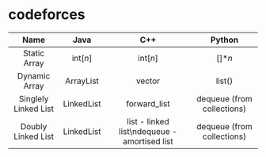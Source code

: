 # codeforces

|Name|Java|C++|Python|
|:---:|:---:|:---:|:---:|
|Static Array|int[*n*]|int[*n*]|[]**n*|
|Dynamic Array|ArrayList<Integer>|vector<int>|list()|
|Singlely Linked List|LinkedList<Integer>|forward_list<int>|dequeue (from collections)|
|Doubly Linked List|LinkedList<Integer>|list<int> - linked list\ndequeue<int> - amortised list|dequeue (from collections)|
